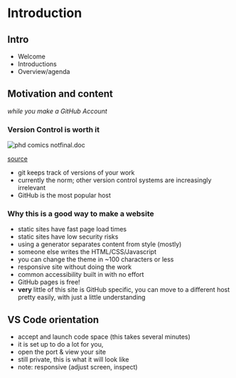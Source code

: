 # Introduction


## Intro

- Welcome
- Introductions
- Overview/agenda

## Motivation and content

*while you make a GitHub Account*

### Version Control is worth it

![phd comics notfinal.doc](http://www.phdcomics.com/comics/archive/phd101212s.gif)

[source](https://phdcomics.com/comics/archive.php?comicid=1531)

- git keeps track of versions of your work
- currently the norm; other version control systems are increasingly irrelevant
- GitHub is the most popular host

### Why this is a good way to make a website

- static sites have fast page load times
- static sites have low security risks
- using a generator separates content from style (mostly)
- someone else writes the HTML/CSS/Javascript
- you can change the theme in ~100 characters or less
- responsive site without doing the work
- common accessibility built in with no effort
- GitHub pages is free!
- **very** little of this site is GitHub specific, you can move to a different host pretty easily, with just a little understanding


## VS Code orientation

- accept and launch code space (this takes several minutes)
- it is set up to do a lot for you, 
- open the port & view your site
- still private, this is what it will look like
- note: responsive (adjust screen, inspect)
